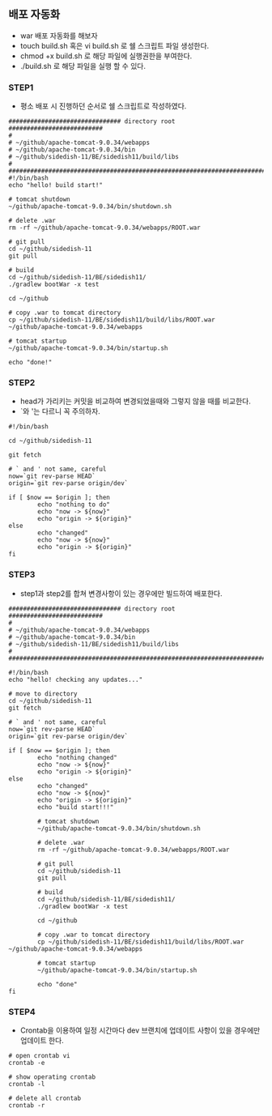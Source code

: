 ## 배포 자동화

- war 배포 자동화를 해보자
- touch build.sh 혹은 vi build.sh 로 쉘 스크립트 파일 생성한다.
- chmod +x build.sh 로 해당 파일에 실행권한을 부여한다.
- ./build.sh 로 해당 파일을 실행 할 수 있다.


### STEP1 

- 평소 배포 시 진행하던 순서로 쉘 스크립트로 작성하였다.

```shell
############################### directory root ##########################
#
# ~/github/apache-tomcat-9.0.34/webapps
# ~/github/apache-tomcat-9.0.34/bin
# ~/github/sidedish-11/BE/sidedish11/build/libs
#
#########################################################################
#!/bin/bash
echo "hello! build start!"

# tomcat shutdown
~/github/apache-tomcat-9.0.34/bin/shutdown.sh

# delete .war
rm -rf ~/github/apache-tomcat-9.0.34/webapps/ROOT.war

# git pull
cd ~/github/sidedish-11
git pull

# build
cd ~/github/sidedish-11/BE/sidedish11/
./gradlew bootWar -x test

cd ~/github

# copy .war to tomcat directory
cp ~/github/sidedish-11/BE/sidedish11/build/libs/ROOT.war ~/github/apache-tomcat-9.0.34/webapps

# tomcat startup
~/github/apache-tomcat-9.0.34/bin/startup.sh

echo "done!"
```



### STEP2

- head가 가리키는 커밋을 비교하여 변경되었을때와 그렇지 않을 때를 비교한다.
- `와 '는 다르니 꼭 주의하자.

```shell
#!/bin/bash

cd ~/github/sidedish-11

git fetch

# ` and ' not same, careful
now=`git rev-parse HEAD`
origin=`git rev-parse origin/dev`

if [ $now == $origin ]; then
        echo "nothing to do"
        echo "now -> ${now}"
        echo "origin -> ${origin}"
else
        echo "changed"
        echo "now -> ${now}"
        echo "origin -> ${origin}"
fi
```



### STEP3

- step1과 step2를 합쳐 변경사항이 있는 경우에만 빌드하여 배포한다.

```shell
############################### directory root ##########################
#
# ~/github/apache-tomcat-9.0.34/webapps
# ~/github/apache-tomcat-9.0.34/bin
# ~/github/sidedish-11/BE/sidedish11/build/libs
#
#########################################################################

#!/bin/bash
echo "hello! checking any updates..."

# move to directory
cd ~/github/sidedish-11
git fetch

# ` and ' not same, careful
now=`git rev-parse HEAD`
origin=`git rev-parse origin/dev`

if [ $now == $origin ]; then
        echo "nothing changed"
        echo "now -> ${now}"
        echo "origin -> ${origin}"
else
        echo "changed"
        echo "now -> ${now}"
        echo "origin -> ${origin}"
        echo "build start!!!"

        # tomcat shutdown
        ~/github/apache-tomcat-9.0.34/bin/shutdown.sh

        # delete .war
        rm -rf ~/github/apache-tomcat-9.0.34/webapps/ROOT.war

        # git pull
        cd ~/github/sidedish-11
        git pull

        # build
        cd ~/github/sidedish-11/BE/sidedish11/
        ./gradlew bootWar -x test

        cd ~/github

        # copy .war to tomcat directory
        cp ~/github/sidedish-11/BE/sidedish11/build/libs/ROOT.war ~/github/apache-tomcat-9.0.34/webapps

        # tomcat startup
        ~/github/apache-tomcat-9.0.34/bin/startup.sh

        echo "done"
fi
```



### STEP4

- Crontab을 이용하여 일정 시간마다 dev 브랜치에 업데이트 사항이 있을 경우에만 업데이트 한다.

```shell
# open crontab vi
crontab -e 

# show operating crontab
crontab -l

# delete all crontab
crontab -r
```



